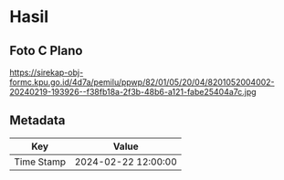# Hasil

## Foto C Plano

https://sirekap-obj-formc.kpu.go.id/4d7a/pemilu/ppwp/82/01/05/20/04/8201052004002-20240219-193926--f38fb18a-2f3b-48b6-a121-fabe25404a7c.jpg


## Metadata

| Key        | Value               |
| ---------- | ------------------- |
| Time Stamp | 2024-02-22 12:00:00 |



